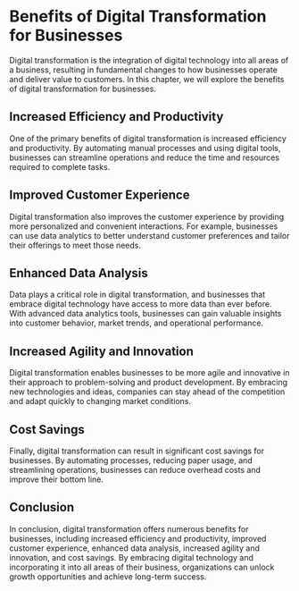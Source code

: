 Benefits of Digital Transformation for Businesses
==================================================================================================

Digital transformation is the integration of digital technology into all areas of a business, resulting in fundamental changes to how businesses operate and deliver value to customers. In this chapter, we will explore the benefits of digital transformation for businesses.

Increased Efficiency and Productivity
-------------------------------------

One of the primary benefits of digital transformation is increased efficiency and productivity. By automating manual processes and using digital tools, businesses can streamline operations and reduce the time and resources required to complete tasks.

Improved Customer Experience
----------------------------

Digital transformation also improves the customer experience by providing more personalized and convenient interactions. For example, businesses can use data analytics to better understand customer preferences and tailor their offerings to meet those needs.

Enhanced Data Analysis
----------------------

Data plays a critical role in digital transformation, and businesses that embrace digital technology have access to more data than ever before. With advanced data analytics tools, businesses can gain valuable insights into customer behavior, market trends, and operational performance.

Increased Agility and Innovation
--------------------------------

Digital transformation enables businesses to be more agile and innovative in their approach to problem-solving and product development. By embracing new technologies and ideas, companies can stay ahead of the competition and adapt quickly to changing market conditions.

Cost Savings
------------

Finally, digital transformation can result in significant cost savings for businesses. By automating processes, reducing paper usage, and streamlining operations, businesses can reduce overhead costs and improve their bottom line.

Conclusion
----------

In conclusion, digital transformation offers numerous benefits for businesses, including increased efficiency and productivity, improved customer experience, enhanced data analysis, increased agility and innovation, and cost savings. By embracing digital technology and incorporating it into all areas of their business, organizations can unlock growth opportunities and achieve long-term success.
